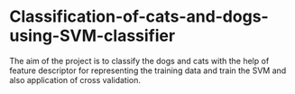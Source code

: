 # Classification-of-cats-and-dogs-using-SVM-classifier

The aim of the project is to classify the dogs and cats with the help of feature descriptor for representing the training data and train the SVM and also application of cross validation.
